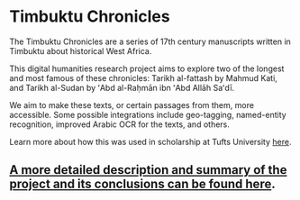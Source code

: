 # Timbuktu Chronicles

The Timbuktu Chronicles are a series of 17th century manuscripts written in Timbuktu about historical West Africa.

This digital humanities research project aims to explore two of the longest and most famous of these chronicles: Tarikh al-fattash by Mahmud Kati, and Tarikh al-Sudan by ʻAbd al-Raḥmān ibn ʻAbd Allāh Saʻdī.

We aim to make these texts, or certain passages from them, more accessible. Some possible integrations include geo-tagging, named-entity recognition, improved Arabic OCR for the texts, and others.

Learn more about how this was used in scholarship at Tufts University [here](https://sites.tufts.edu/perseusupdates/2022/04/01/course-on-arabic-sources-by-west-african-scholars-about-the-mali-and-songhai-empires-digital-humanities-and-a-new-model-of-classical-studies-at-tufts/).

## [A more detailed description and summary of the project and its conclusions can be found here]([url](https://github.com/ayahea/TimbuktuChronicles/blob/master/project_summary_%26_conclusions.pdf)).
